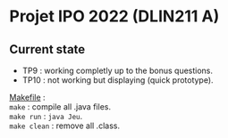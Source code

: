 # Projet IPO 2022 (DLIN211 A)

## Current state
- TP9 : working completly up to the bonus questions.
- TP10 : not working but displaying (quick prototype).

[Makefile](https://https://gitlab.dsi.universite-paris-saclay.fr/mathieu.waharte/projet-ipo/-/blob/master/Makefile) :    
`make` : compile all .java files.  
`make run` : `java Jeu`.  
`make clean` : remove all .class.  